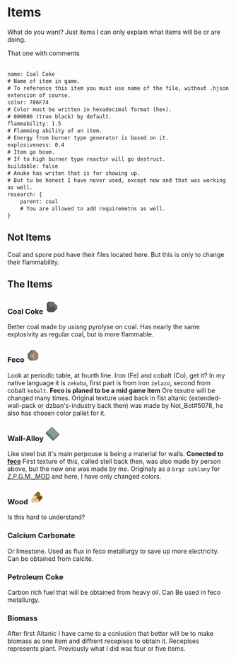# Items

What do you want?
Just items I can only explain what items will be or are doing.

That one with comments

```hjson

name: Coal Coke
# Name of item in game.
# To reference this item you must use name of the file, without .hjson extension of course.
color: 706F74
# Color must be written in hexadecimal format (hex).
# 000000 (true black) by default.
flammability: 1.5
# Flamming ability of an item.
# Energy from burner type generator is based on it.
explosiveness: 0.4
# Item go boom.
# If to high burner type reactor will go destruct.
buildable: false
# Anuke has writen that is for showing up.
# But tu be honest I have never used, except now and that was working as well.
research: {
    parent: coal
    # You are allowed to add requiremetns as well.
}

```

## Not Items

Coal and spore pod have their files located here.
But this is only to change their flammability.

## The Items

### Coal Coke ![coal-coke](/sprites/items/coal-coke.png)

Better coal made by usisng pyrolyse on coal.
Has nearly the same explosivity as regular coal, but is more flammable.

### Feco ![feco](/sprites/items/feco.png)

Look at periodic table, at fourth line.
Iron (Fe) and cobalt (Co), get it?
In my native language it is `zekoba`, first part is from iron `żelazo`, second from cobalt `kobalt`.
**Feco is planed to be a mid game item**
Ore texutre will be changed many times.
Original texture used back in fist altanic (extended-wall-pack or dzban's-industry back then) was made by Not_Bot#5078, he also has chosen color pallet for it.

### Wall-Alloy ![wall-alloy](/sprites/items/wall-alloy.png)

Like steel but it's main perpouse is being a material for walls.
**Conected to [feco](#feco-feco)**
First texture of this, called stell back then, was also made by person above, but the new one was made by me. Originaly as a `brąz szklany` for [Z.P.G.M._MOD](https://github.com/r-omnom/Z.P.G.M._Mod) and here, I have only changed colors.

### Wood ![wood](/sprites/items/wood.png)

Is this hard to understand?

### Calcium Carbonate

Or limestone.
Used as flux in feco metallurgy to save up more electricity.
Can be obtained from calcite.

### Petroleum Coke

Carbon rich fuel that will be obtained from heavy oil.
Can Be used in feco metallurgy.

### Biomass

After first Altanic I have came to a conlusion that better will be to make biomass as one item and diffrent recepises to obtain it.
Recepises represents plant.
Previously what I did was four or five items.

